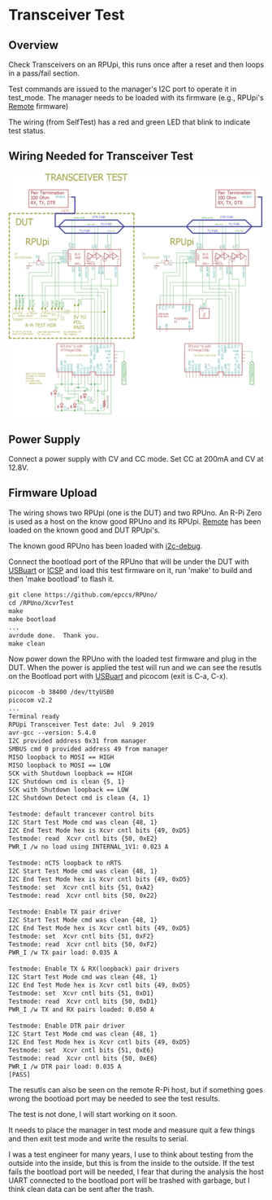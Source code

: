 # Transceiver Test

## Overview

Check Transceivers on an RPUpi, this runs once after a reset and then loops in a pass/fail section.

Test commands are issued to the manager's I2C port to operate it in test_mode. The manager needs to be loaded with its firmware (e.g., RPUpi's [Remote] firmware) 

[Remote]: https://github.com/epccs/RPUpi/tree/master/Remote

The wiring (from SelfTest) has a red and green LED that blink to indicate test status.

## Wiring Needed for Transceiver Test

![Wiring](./Setup/XcvrTestWiring.png)


## Power Supply

Connect a power supply with CV and CC mode. Set CC at 200mA and CV at 12.8V.


## Firmware Upload

The wiring shows two RPUpi (one is the DUT) and two RPUno. An R-Pi Zero is used as a host on the know good RPUno and its RPUpi. [Remote] has been loaded on the known good and DUT RPUpi's.

[Remote]: https://github.com/epccs/RPUpi/tree/master/Remote

The known good RPUno has been loaded with [i2c-debug]. 

[i2c-debug]: https://github.com/epccs/RPUno/tree/master/i2c-debug

Connect the bootload port of the RPUno that will be under the DUT with [USBuart] or [ICSP] and load this test firmware on it, run 'make' to build and then 'make bootload' to flash it. 

[ICSP]: https://github.com/epccs/Driver/tree/master/ICSP
[USBuart]: https://github.com/epccs/Driver/tree/master/USBuart

``` 
git clone https://github.com/epccs/RPUno/
cd /RPUno/XcvrTest
make
make bootload
...
avrdude done.  Thank you.
make clean
``` 

Now power down the RPUno with the loaded test firmware and plug in the DUT. When the power is applied the test will run and we can see the resutls on the Bootload port with [USBuart] and picocom (exit is C-a, C-x). 

``` 
picocom -b 38400 /dev/ttyUSB0
picocom v2.2
...
Terminal ready
RPUpi Transceiver Test date: Jul  9 2019
avr-gcc --version: 5.4.0
I2C provided address 0x31 from manager
SMBUS cmd 0 provided address 49 from manager
MISO loopback to MOSI == HIGH
MISO loopback to MOSI == LOW
SCK with Shutdown loopback == HIGH
I2C Shutdown cmd is clean {5, 1}
SCK with Shutdown loopback == LOW
I2C Shutdown Detect cmd is clean {4, 1}

Testmode: default trancever control bits
I2C Start Test Mode cmd was clean {48, 1}
I2C End Test Mode hex is Xcvr cntl bits {49, 0xD5}
Testmode: read  Xcvr cntl bits {50, 0xE2}
PWR_I /w no load using INTERNAL_1V1: 0.023 A

Testmode: nCTS loopback to nRTS
I2C Start Test Mode cmd was clean {48, 1}
I2C End Test Mode hex is Xcvr cntl bits {49, 0xD5}
Testmode: set  Xcvr cntl bits {51, 0xA2}
Testmode: read  Xcvr cntl bits {50, 0x22}

Testmode: Enable TX pair driver
I2C Start Test Mode cmd was clean {48, 1}
I2C End Test Mode hex is Xcvr cntl bits {49, 0xD5}
Testmode: set  Xcvr cntl bits {51, 0xF2}
Testmode: read  Xcvr cntl bits {50, 0xF2}
PWR_I /w TX pair load: 0.035 A

Testmode: Enable TX & RX(loopback) pair drivers
I2C Start Test Mode cmd was clean {48, 1}
I2C End Test Mode hex is Xcvr cntl bits {49, 0xD5}
Testmode: set  Xcvr cntl bits {51, 0xD1}
Testmode: read  Xcvr cntl bits {50, 0xD1}
PWR_I /w TX and RX pairs loaded: 0.050 A

Testmode: Enable DTR pair driver
I2C Start Test Mode cmd was clean {48, 1}
I2C End Test Mode hex is Xcvr cntl bits {49, 0xD5}
Testmode: set  Xcvr cntl bits {51, 0xE6}
Testmode: read  Xcvr cntl bits {50, 0xE6}
PWR_I /w DTR pair load: 0.035 A
[PASS]
```

The resutls can also be seen on the remote R-Pi host, but if something goes wrong the bootload port may be needed to see the test results.

The test is not done, I will start working on it soon.

It needs to place the manager in test mode and measure quit a few things and then exit test mode and write the results to serial. 

I was a test engineer for many years, I use to think about testing from the outside into the inside, but this is from the inside to the outside. If the test fails the bootload port will be needed, I fear that during the analysis the host UART connected to the bootload port will be trashed with garbage, but I think clean data can be sent after the trash.

